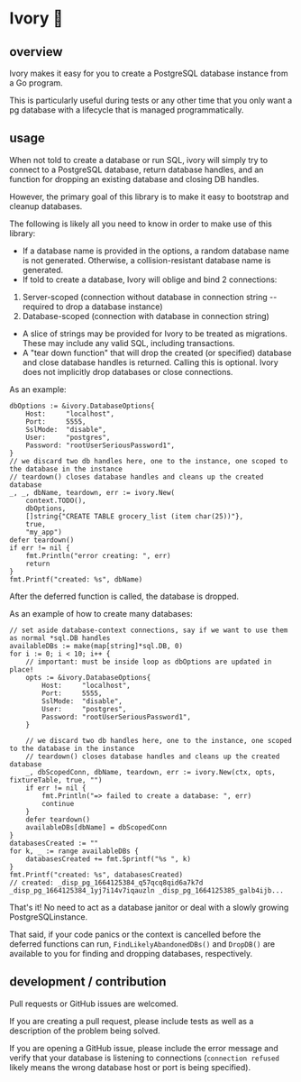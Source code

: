 # Ivory 🐘

## overview

Ivory makes it easy for you to create a PostgreSQL database instance from a Go program.

This is particularly useful during tests or any other time that you only want a pg database with a lifecycle that is managed programmatically.

## usage

When not told to create a database or run SQL, ivory will simply try to connect to a PostgreSQL database, return database handles, and an function for dropping an existing database and closing DB handles.

However, the primary goal of this library is to make it easy to bootstrap and cleanup databases.

The following is likely all you need to know in order to make use of this library:

- If a database name is provided in the options, a random database name is not generated.
Otherwise, a collision-resistant database name is generated.
- If told to create a database, Ivory will oblige and bind 2 connections:
1. Server-scoped (connection without database in connection string -- required to drop a database instance)
2. Database-scoped (connection with database in connection string)

- A slice of strings may be provided for Ivory to be treated as migrations.  These may include any valid SQL, including transactions.
- A "tear down function" that will drop the created (or specified) database and close database handles is returned.  Calling this is optional.  Ivory does not implicitly drop databases or close connections.

As an example:

	dbOptions := &ivory.DatabaseOptions{
		Host:     "localhost",
		Port:     5555,
		SslMode:  "disable",
		User:     "postgres",
		Password: "rootUserSeriousPassword1",
	}
	// we discard two db handles here, one to the instance, one scoped to the database in the instance
	// teardown() closes database handles and cleans up the created database
	_, _, dbName, teardown, err := ivory.New(
		context.TODO(),
		dbOptions,
		[]string{"CREATE TABLE grocery_list (item char(25))"},
		true,
		"my_app")
	defer teardown()
	if err != nil {
		fmt.Println("error creating: ", err)
		return
	}
	fmt.Printf("created: %s", dbName)

After the deferred function is called, the database is dropped.

As an example of how to create many databases:

    // set aside database-context connections, say if we want to use them as normal *sql.DB handles
	availableDBs := make(map[string]*sql.DB, 0)
	for i := 0; i < 10; i++ {
		// important: must be inside loop as dbOptions are updated in place!
		opts := &ivory.DatabaseOptions{
			Host:     "localhost",
			Port:     5555,
			SslMode:  "disable",
			User:     "postgres",
			Password: "rootUserSeriousPassword1",
		}

		// we discard two db handles here, one to the instance, one scoped to the database in the instance
		// teardown() closes database handles and cleans up the created database
		_, dbScopedConn, dbName, teardown, err := ivory.New(ctx, opts, fixtureTable, true, "")
		if err != nil {
			fmt.Println("=> failed to create a database: ", err)
			continue
		}
		defer teardown()
		availableDBs[dbName] = dbScopedConn
	}
	databasesCreated := ""
	for k, _ := range availableDBs {
		databasesCreated += fmt.Sprintf("%s ", k)
	}
	fmt.Printf("created: %s", databasesCreated)
    // created: _disp_pg_1664125384_q57qcq8qid6a7k7d _disp_pg_1664125384_1yj7i14v7iqauzln _disp_pg_1664125385_galb4ijb...


That's it!  No need to act as a database janitor or deal with a slowly growing PostgreSQLinstance.

That said, if your code panics or the context is cancelled before the deferred functions can run,
`FindLikelyAbandonedDBs()` and `DropDB()` are available to you for finding and dropping databases, respectively.




## development / contribution

Pull requests or GitHub issues are welcomed.

If you are creating a pull request, please include tests as well as a description of the problem being solved.

If you are opening a GitHub issue, please include the error message and verify that your database is listening to connections (`connection refused` likely means the wrong database host or port is being specified).
